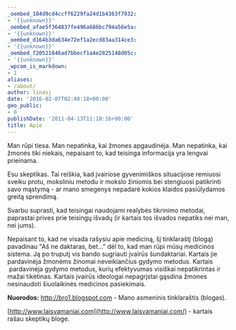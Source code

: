 ```yaml
---
_oembed_104d9cd4ccff6229fa24d1b4363f7932:
- '{{unknown}}'
_oembed_afae5f364837fe496a686bc794a56e5a:
- '{{unknown}}'
_oembed_d164b3da634e72ef1a2ecd83aa314ce3:
- '{{unknown}}'
_oembed_f20521846ad7bbecf1a4e2825148d05c:
- '{{unknown}}'
_wpcom_is_markdown:
- 1
aliases:
- /about/
author: linasj
date: '2016-02-07T02:40:18+00:00'
geo_public:
- 0
publishDate: '2011-04-13T11:10:16+00:00'
title: Apie
---
```

Man rūpi tiesa. Man nepatinka, kai žmones apgaudinėja. Man nepatinka, kai žmonės tiki niekais, nepaisant to, kad teisinga informacija yra lengvai prieinama.

Esu skeptikas. Tai reiškia, kad įvairiose gyvenimiškos situacijose remiuosi sveiku protu, moksliniu metodu ir mokslo žiniomis bei stengiuosi patikrinti savo mąstymą - ar mano smegenys nepadarė kokios klaidos pasiūlydamos greitą sprendimą.

Svarbu suprasti, kad teisingai naudojami realybės tikrinimo metodai, paprastai prives prie teisingų išvadų (ir kartais tos išvados nepatiks nei man, nei jums).

Nepaisant to, kad ne visada rašysiu apie mediciną, šį tinklaraštį (blogą) pavadinau "Aš ne daktaras, bet..." dėl to, kad man rūpi mūsų medicinos sistema. Ją po truputį vis bando sugriauti įvairūs šundaktariai. Kartais jie pardavinėja žmonėms žinomai neveikiančius gydymo metodus. Kartais  pardavinėja gydymo metodus, kurių efektyvumas visiškai nepatikrintas ir mažai tikėtinas. Kartais įvairūs ideologai nepagrįstai gąsdina žmones nesinaudoti šiuolaikinės medicinos pasiekimais.

**Nuorodos:**
<http://bro1.blogspot.com> - Mano asmeninis tinklaraštis (blogas).

[http://www.laisvamaniai.com](http://www.laisvamaniai.com/) - kartais rašau skeptikų bloge.
